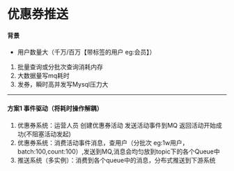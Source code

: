# 优惠券推送
#### 背景
* 用户数量大（千万/百万【带标签的用户 eg:会员】）
1. 批量查询或分批次查询消耗内存
2. 大数据量写mq耗时
3. 发券，瞬时高并发写Mysql压力大

<hr/>

#### 方案1 事件驱动（将耗时操作解耦）
1. 优惠券系统：运营人员 创建优惠券活动 发送活动事件到MQ 返回活动开始成功(不阻塞活动发起)
2. 优惠券系统：消费活动事件消息，查用户（分批次 eg:1w用户，batch:100,count:100）,发送到MQ,消息会均匀放到topic下的各个Queue中
3. 推送系统（多实例）：消费到各个queue中的消息，分布式推送到下游系统
